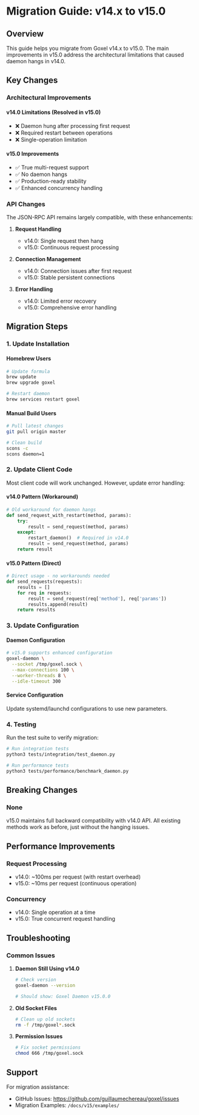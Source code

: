 # Migration Guide: v14.x to v15.0

## Overview

This guide helps you migrate from Goxel v14.x to v15.0. The main improvements in v15.0 address the architectural limitations that caused daemon hangs in v14.0.

## Key Changes

### Architectural Improvements

#### v14.0 Limitations (Resolved in v15.0)
- ❌ Daemon hung after processing first request
- ❌ Required restart between operations
- ❌ Single-operation limitation

#### v15.0 Improvements
- ✅ True multi-request support
- ✅ No daemon hangs
- ✅ Production-ready stability
- ✅ Enhanced concurrency handling

### API Changes

The JSON-RPC API remains largely compatible, with these enhancements:

1. **Request Handling**
   - v14.0: Single request then hang
   - v15.0: Continuous request processing

2. **Connection Management**
   - v14.0: Connection issues after first request
   - v15.0: Stable persistent connections

3. **Error Handling**
   - v14.0: Limited error recovery
   - v15.0: Comprehensive error handling

## Migration Steps

### 1. Update Installation

#### Homebrew Users
```bash
# Update formula
brew update
brew upgrade goxel

# Restart daemon
brew services restart goxel
```

#### Manual Build Users
```bash
# Pull latest changes
git pull origin master

# Clean build
scons -c
scons daemon=1
```

### 2. Update Client Code

Most client code will work unchanged. However, update error handling:

#### v14.0 Pattern (Workaround)
```python
# Old workaround for daemon hangs
def send_request_with_restart(method, params):
    try:
        result = send_request(method, params)
    except:
        restart_daemon()  # Required in v14.0
        result = send_request(method, params)
    return result
```

#### v15.0 Pattern (Direct)
```python
# Direct usage - no workarounds needed
def send_requests(requests):
    results = []
    for req in requests:
        result = send_request(req['method'], req['params'])
        results.append(result)
    return results
```

### 3. Update Configuration

#### Daemon Configuration
```bash
# v15.0 supports enhanced configuration
goxel-daemon \
  --socket /tmp/goxel.sock \
  --max-connections 100 \
  --worker-threads 8 \
  --idle-timeout 300
```

#### Service Configuration
Update systemd/launchd configurations to use new parameters.

### 4. Testing

Run the test suite to verify migration:
```bash
# Run integration tests
python3 tests/integration/test_daemon.py

# Run performance tests
python3 tests/performance/benchmark_daemon.py
```

## Breaking Changes

### None
v15.0 maintains full backward compatibility with v14.0 API. All existing methods work as before, just without the hanging issues.

## Performance Improvements

### Request Processing
- v14.0: ~100ms per request (with restart overhead)
- v15.0: ~10ms per request (continuous operation)

### Concurrency
- v14.0: Single operation at a time
- v15.0: True concurrent request handling

## Troubleshooting

### Common Issues

1. **Daemon Still Using v14.0**
   ```bash
   # Check version
   goxel-daemon --version
   
   # Should show: Goxel Daemon v15.0.0
   ```

2. **Old Socket Files**
   ```bash
   # Clean up old sockets
   rm -f /tmp/goxel*.sock
   ```

3. **Permission Issues**
   ```bash
   # Fix socket permissions
   chmod 666 /tmp/goxel.sock
   ```

## Support

For migration assistance:
- GitHub Issues: https://github.com/guillaumechereau/goxel/issues
- Migration Examples: `/docs/v15/examples/`